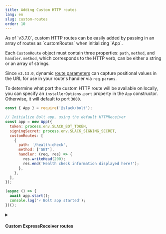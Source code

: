 ```yaml
---
title: Adding Custom HTTP routes 
lang: en
slug: custom-routes
order: 10
---
```


<div class="section-content">
As of `v3.7.0`, custom HTTP routes can be easily added by passing in an array of routes as `customRoutes` when initializing `App`. 

Each `CustomRoute` object must contain three properties: `path`, `method`, and `handler`. `method`, which corresponds to the HTTP verb, can be either a string or an array of strings.

Since `v3.13.0`, dynamic [route parameters](https://expressjs.com/en/guide/routing.html#route-parameters) can capture positional values in the URL for use in your route's handler via `req.params`.

To determine what port the custom HTTP route will be available on locally, you can specify an `installerOptions.port` property in the `App` constructor. Otherwise, it will default to port `3000`.
</div>

```javascript
const { App } = require('@slack/bolt');

// Initialize Bolt app, using the default HTTPReceiver
const app = new App({
  token: process.env.SLACK_BOT_TOKEN,
  signingSecret: process.env.SLACK_SIGNING_SECRET,
  customRoutes: [
    {
      path: '/health-check',
      method: ['GET'],
      handler: (req, res) => {
        res.writeHead(200);
        res.end('Health check information displayed here!');
      },
    },
  ],
});

(async () => {
  await app.start();
  console.log('⚡️ Bolt app started');
})();
```

<details class="secondary-wrapper">
<summary class="section-head" markdown="0">
<h4 class="section-head">Custom ExpressReceiver routes</h4>
</summary>

<div class="secondary-content" markdown="0">
Adding custom HTTP routes is quite straightforward when using Bolt’s built-in ExpressReceiver. Since `v2.1.0`, `ExpressReceiver` added a `router` property, which exposes the Express [Router](http://expressjs.com/en/4x/api.html#router) on which additional routes can be added.
</div>

```javascript
const { App, ExpressReceiver } = require('@slack/bolt');

// Create a Bolt Receiver
const receiver = new ExpressReceiver({ signingSecret: process.env.SLACK_SIGNING_SECRET });

// Create the Bolt App, using the receiver
const app = new App({
  token: process.env.SLACK_BOT_TOKEN,
  receiver
});

// Slack interactions are methods on app
app.event('message', async ({ event, client }) => {
  // Do some slack-specific stuff here
  await client.chat.postMessage(...);
});

// Other web requests are methods on receiver.router
receiver.router.post('/secret-page', (req, res) => {
  // You're working with an express req and res now.
  res.send('yay!');
});

(async () => {
  await app.start();
  console.log('⚡️ Bolt app started');
})();
```
</details>
